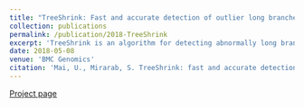 ```yaml
---
title: "TreeShrink: Fast and accurate detection of outlier long branches in collections of phylogenetic trees."
collection: publications
permalink: /publication/2018-TreeShrink
excerpt: 'TreeShrink is an algorithm for detecting abnormally long branches in one or a collection of phylogenetic trees.'
date: 2018-05-08
venue: 'BMC Genomics'
citation: 'Mai, U., Mirarab, S. TreeShrink: fast and accurate detection of outlier long branches in collections of phylogenetic trees. BMC Genomics 19, 272 (2018). https://doi.org/10.1186/s12864-018-4620-2.'
---
```

[Project page](https://uym2.github.io/TreeShrink/)
